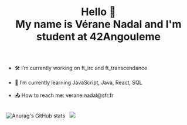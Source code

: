 # <p align="center"> Hello 👋 <br>  My name is Vérane Nadal and I'm student at 42Angouleme </p>
<br>
<ul style="list-style-type: disc">
  <li>🛠 I’m currently working on ft_irc and ft_transcendance </li> </br>
  <li>🌱 I’m currently learning JavaScript, Java, React, SQL </li> </br>
  <li>📤 How to reach me: verane.nadal@sfr.fr </li> <br/>
</ul>

![Anurag's GitHub stats](https://github-readme-stats.vercel.app/api?username=v-nadal&theme=github_dark&show_icons=true) &nbsp;
<img src="https://github-readme-stats.vercel.app/api/top-langs?username=v-nadal&theme=github_dark&layout=compact"/>
<!--
**v-nadal/v-nadal** is a ✨ _special_ ✨ repository because its `README.md` (this file) appears on your GitHub profile.

Here are some ideas to get you started:

- 🔭 I’m currently working on ...
- 🌱 I’m currently learning ...
- 👯 I’m looking to collaborate on ...
- 🤔 I’m looking for help with ...
- 💬 Ask me about ...
- 📫 How to reach me: ...
- 😄 Pronouns: ...
- ⚡ Fun fact: ...
-->
